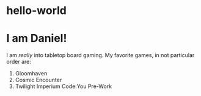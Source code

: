 # hello-world
# I am Daniel!
I am *really* into tabletop board gaming.
My favorite games, in not particular order are:
1. Gloomhaven
2. Cosmic Encounter
3. Twilight Imperium
Code:You Pre-Work
